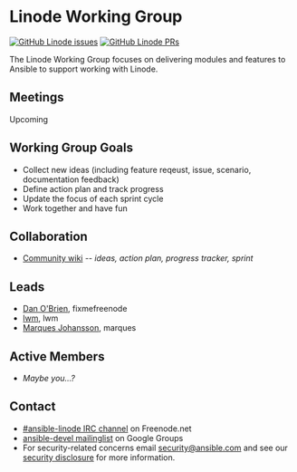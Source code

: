 # Linode Working Group

[![GitHub Linode issues](https://img.shields.io/github/issues/ansible/ansible/linode.svg)](https://github.com/ansible/ansible/issues?q=is:open+is:issue+label:linode)
[![GitHub Linode PRs](https://img.shields.io/github/issues-pr/ansible/ansible/linode.svg)](https://github.com/ansible/ansible/issues?q=is:open+is:pr+label:linode)

The Linode Working Group focuses on delivering modules and features to
Ansible to support working with Linode.

## Meetings

Upcoming

## Working Group Goals

* Collect new ideas (including feature reqeust, issue, scenario, documentation feedback)
* Define action plan and track progress
* Update the focus of each sprint cycle
* Work together and have fun

## Collaboration

* [Community wiki](https://github.com/ansible/community/wiki/linode) *-- ideas, action plan, progress tracker, sprint*

## Leads

* [Dan O'Brien](https://github.com/intheclouddan), fixmefreenode
* [lwm](https://github.com/lwm), lwm
* [Marques Johansson](https://github.com/displague), marques

## Active Members

* *Maybe you...?*

## Contact
* [#ansible-linode IRC channel](https://webchat.freenode.net/?channels=ansible-linode) on Freenode.net
* [ansible-devel mailinglist](https://groups.google.com/forum/#!forum/ansible-devel) on Google Groups
* For security-related concerns email security@ansible.com and see our [security disclosure](https://www.ansible.com/security) for more
    information.
